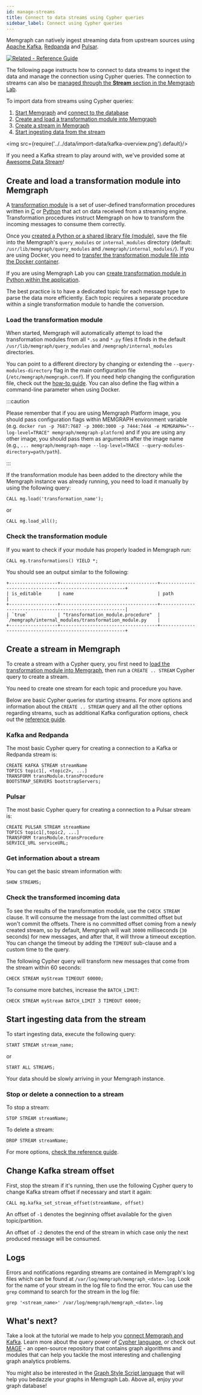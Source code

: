 ```yaml
---
id: manage-streams
title: Connect to data streams using Cypher queries
sidebar_label: Connect using Cypher queries
---
```


Memgraph can natively ingest streaming data from upstream sources using [Apache
Kafka](https://kafka.apache.org), [Redpanda](https://redpanda.com/) and
[Pulsar](https://pulsar.apache.org/).

[![Related - Reference Guide](https://img.shields.io/static/v1?label=Related&message=Reference%20Guide&color=yellow&style=for-the-badge)](/reference-guide/streams/overview.md)

The following page instructs how to connect to data streams to ingest the data
and manage the connection using Cypher queries. The connection to streams can
also be [managed through the **Stream** section in the Memgraph
Lab](/import-data/data-streams/manage-streams-lab.md). 

To import data from streams using Cypher queries:

1. [Start Memgraph](/installation/overview.mdx) and [connect to the database](/connect-to-memgraph/overview.mdx)
2. [Create and load a transformation module into Memgraph](#create-and-load-a-transformation-module-into-memgraph)  
3. [Create a stream in Memgraph](#create-a-stream-in-memgraph)
4. [Start ingesting data from the stream](#start-ingesting-data-from-the-stream)

<img src={require('../../data/import-data/kafka-overview.png').default}/>

If you need a Kafka stream to play around with, we've provided some at [Awesome
Data Stream](https://awesomedata.stream/)! 

## Create and load a transformation module into Memgraph

A [transformation
module](/reference-guide/streams/transformation-modules/overview.md) is a set of
user-defined transformation procedures written in
[C](/reference-guide/streams/transformation-modules/api/c-api.md) or
[Python](/reference-guide/streams/transformation-modules/api/python-api.md) that
act on data received from a streaming engine. Transformation procedures instruct
Memgraph on how to transform the incoming messages to consume them correctly. 

Once you [created a Python or a shared library file
(module)](/reference-guide/streams/transformation-modules/overview.md#creating-a-transformation-module),
save the file into the Memgraph's `query_modules` or `internal_modules`
directory (default: `/usr/lib/memgraph/query_modules` and
`/memgraph/internal_modules/`). If you are using Docker, you need to [transfer
the transformation module file into the Docker
container](/how-to-guides/work-with-docker.md#how-to-copy-files-from-and-to-a-docker-container).

If you are using Memgraph Lab you can [create transformation module in Python within the
application](/reference-guide/streams/transformation-modules/overview.md#creating-transformation-modules-within-memgraph-lab). 

The best practice is to have a dedicated topic for each message type to parse the
data more efficiently. Each topic requires a separate procedure within a single
transformation module to handle the conversion.

### Load the transformation module

When started, Memgraph will automatically attempt to load the transformation
modules from all `*.so` and `*.py` files it finds in the default
`/usr/lib/memgraph/query_modules` and `/memgraph/internal_modules` directories.

You can point to a different directory by changing or extending the
`--query-modules-directory` flag in the main configuration file
(`/etc/memgraph/memgraph.conf`). If you need help changing the configuration
file, check out the [how-to guide](/how-to-guides/config-logs.md). You can also
define the flag within a command-line parameter when using Docker.

:::caution

Please remember that if you are using Memgraph Platform image, you should pass
configuration flags within MEMGRAPH environment variable (e.g. `docker run -p
7687:7687 -p 3000:3000 -p 7444:7444 -e MEMGRAPH="--log-level=TRACE"
memgraph/memgraph-platform`) and if you are using any other image, you should
pass them as arguments after the image name (e.g., `... memgraph/memgraph-mage
--log-level=TRACE --query-modules-directory=path/path`).

:::

If the transformation module has been added to the directory while the Memgraph
instance was already running, you need to load it manually by using the
following query:

```cypher
CALL mg.load('transformation_name');
```

or

```cypher
CALL mg.load_all();
```

### Check the transformation module

If you want to check if your module has properly loaded in Memgraph run:

```cypher
CALL mg.transformations() YIELD *;
```

You should see an output similar to the following:

```cypher
+------------------+------------------------------------+---------------------------------------------------------+
| is_editable      | name                               | path                                                    |
+------------------+------------------------------------+---------------------------------------------------------|
| `true`           | "transformation_module.procedure"  | `/memgraph/internal_modules/transformation_module.py    |
+------------------+------------------------------------+---------------------------------------------------------+
```

## Create a stream in Memgraph

To create a stream with a Cypher query, you first need to [load the
transformation module into
Memgraph](#create-and-load-a-transformation-module-into-memgraph), then run a
`CREATE .. STREAM` Cypher query to create a stream. 

You need to create one stream for each topic and procedure you have.

Below are basic Cypher queries for starting streams. For more options and
information about the `CREATE .. STREAM` query and all the other options
regarding streams, such as additional Kafka configuration options, check out the
[reference guide](/reference-guide/streams/overview.md).

### Kafka and Redpanda

The most basic Cypher query for creating a connection to a Kafka or Redpanda stream is:

```cypher
CREATE KAFKA STREAM streamName
TOPICS topic1[, <topic2>, ...]
TRANSFORM transModule.transProcedure
BOOTSTRAP_SERVERS bootstrapServers;
```

### Pulsar

The most basic Cypher query for creating a connection to a Pulsar stream is:

```cypher
CREATE PULSAR STREAM streamName
TOPICS topic1[,topic2, ...]
TRANSFORM transModule.transProcedure
SERVICE_URL serviceURL;
```

### Get information about a stream

You can get the basic stream information with:

```cypher
SHOW STREAMS;
```

### Check the transformed incoming data

To see the results of the transformation module, use the `CHECK STREAM` clause.
It will consume the message from the last committed offset but won't commit the
offsets. There is no committed offset coming from a newly created stream, so by
default, Memgraph will wait `30000` milliseconds (`30` seconds) for new
messages, and after that, it will throw a timeout exception. You can change the
timeout by adding the `TIMEOUT` sub-clause and a custom time to the query. 

The following Cypher query will transform new messages that come from the stream
within 60 seconds:

```cypher
CHECK STREAM myStream TIMEOUT 60000;
```

To consume more batches, increase the `BATCH_LIMIT`:

```cypher
CHECK STREAM myStream BATCH_LIMIT 3 TIMEOUT 60000;
```

## Start ingesting data from the stream

To start ingesting data, execute the following query:

```cypher
START STREAM stream_name;
```

or

```cypher
START ALL STREAMS;
```

Your data should be slowly arriving in your Memgraph instance. 

### Stop or delete a connection to a stream

To stop a stream:

```cypher
STOP STREAM streamName;
```

To delete a stream:

```cypher
DROP STREAM streamName;
```

For more options, [check the reference guide](/reference-guide/streams/overview.md#start-a-stream).

## Change Kafka stream offset

First, stop the stream if it's running, then use the following Cypher query to
change Kafka stream offset if necessary and start it again:

```cypher
CALL mg.kafka_set_stream_offset(streamName, offset)
```

An offset of `-1` denotes the beginning offset available for the given
topic/partition. 

An offset of `-2` denotes the end of the stream in which case only the
next produced message will be consumed.


## Logs

Errors and notifications regarding streams are contained in Memgraph's log files
which can be found at `/var/log/memgraph/memgraph_<date>.log`. Look for the name
of your stream in the log file to find the error. You can use the `grep` command
to search for the stream in the log file:

```
grep '<stream_name>' /var/log/memgraph/memgraph_<date>.log
```

## What's next?

Take a look at the tutorial we made to help you [connect Memgraph and
Kafka](/tutorials/graph-stream-processing-with-kafka.md). Learn more about the
query power of [Cypher language](/cypher-manual), or check out [MAGE](/mage) -
an open-source repository that contains graph algorithms and modules that can
help you tackle the most interesting and challenging graph analytics problems.

You might also be interested in the [Graph Style Script
language](/memgraph-lab/graph-style-script-language) that will help you bedazzle
your graphs in Memgraph Lab. Above all, enjoy your graph database!
